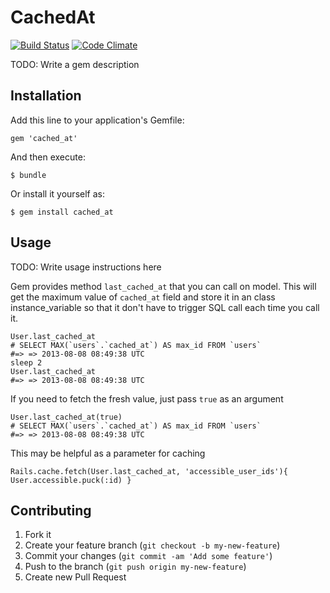# CachedAt

[![Build Status](https://api.travis-ci.org/delwyn/cached_at.png?branch=master)](http://travis-ci.org/delwyn/cached_at)
[![Code Climate](https://codeclimate.com/github/delwyn/cached_at.png)](https://codeclimate.com/github/delwyn/cached_at)

TODO: Write a gem description

## Installation

Add this line to your application's Gemfile:

    gem 'cached_at'

And then execute:

    $ bundle

Or install it yourself as:

    $ gem install cached_at

## Usage

TODO: Write usage instructions here


Gem provides method `last_cached_at` that you can call on model. 
This will get the maximum value of `cached_at` field and store it in an
class instance_variable so that it don't have to trigger SQL call each
time you call it.

    User.last_cached_at
    # SELECT MAX(`users`.`cached_at`) AS max_id FROM `users` 
    #=> => 2013-08-08 08:49:38 UTC
    sleep 2
    User.last_cached_at
    #=> => 2013-08-08 08:49:38 UTC

If you need to fetch the fresh value, just pass `true` as an argument

    User.last_cached_at(true)
    # SELECT MAX(`users`.`cached_at`) AS max_id FROM `users` 
    #=> => 2013-08-08 08:49:38 UTC

This may be helpful as a parameter for caching

    Rails.cache.fetch(User.last_cached_at, 'accessible_user_ids'){ User.accessible.puck(:id) }

## Contributing

1. Fork it
2. Create your feature branch (`git checkout -b my-new-feature`)
3. Commit your changes (`git commit -am 'Add some feature'`)
4. Push to the branch (`git push origin my-new-feature`)
5. Create new Pull Request
